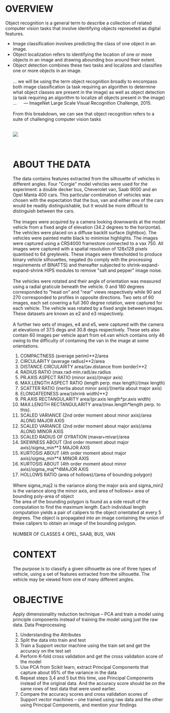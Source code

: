 <h1> OVERVIEW </h1>
Object recognition is a general term to describe a collection of related computer vision tasks that involve identifying objects represeted as digital features.
<br>
<ul> <li> Image classification involves predicting the class of one object in an image. </li>
<li> Object localization refers to identifying the location of one or more objects in an image and drawing abounding box around their extent. </li>
<li> Object detection combines these two tasks and localizes and classifies one or more objects in an image. </li> </ul?
When a user or practitioner refers to “object recognition“, they often mean “object detection“.
<br> <br>
... we will be using the term object recognition broadly to encompass both image classification (a task requiring an algorithm to determine what object classes are present in the image) as well as object detection (a task requiring an algorithm to localize all objects present in the image) ...   — ImageNet Large Scale Visual Recognition Challenge, 2015.
<br> <br>
From this breakdown, we can see that object recognition refers to a suite of challenging computer vision tasks <br>
<br>
  
![](Images/Object_Identification.png)

<br>
<h1> ABOUT THE DATA </h1>  
The data contains features extracted from the silhouette of vehicles in different angles. Four "Corgie" model vehicles were used for the experiment: a double decker bus, Cheverolet van, Saab 9000 and an Opel Manta 400 cars. This particular combination of vehicles was chosen with the expectation that the bus, van and either one of the cars would be readily distinguishable, but it would be more difficult to distinguish between the cars.
<br> <br>
The images were acquired by a camera looking downwards at the model vehicle from a fixed angle of elevation (34.2 degrees to the horizontal). The vehicles were placed on a diffuse backlit surface (lightbox). The vehicles were painted matte black to minimise highlights. The images were captured using a CRS4000 framestore connected to a vax 750. All images were captured with a spatial resolution of 128x128 pixels quantised to 64 greylevels. These images were thresholded to produce binary vehicle silhouettes, negated (to comply with the processing requirements of BINATTS) and thereafter subjected to shrink-expand-expand-shrink HIPS modules to remove "salt and pepper" image noise.
<br> <br>
The vehicles were rotated and their angle of orientation was measured using a radial graticule beneath the vehicle. 0 and 180 degrees corresponded to "head on" and "rear" views respectively while 90 and 270 corresponded to profiles in opposite directions. Two sets of 60 images, each set covering a full 360 degree rotation, were captured for each vehicle. The vehicle was rotated by a fixed angle between images. These datasets are known as e2 and e3 respectively.
<br> <br>
A further two sets of images, e4 and e5, were captured with the camera at elevations of 37.5 degs and 30.8 degs respectively. These sets also contain 60 images per vehicle apart from e4.van which contains only 46 owing to the difficulty of containing the van in the image at some orientations.
<br>
  <ol><li>COMPACTNESS (average perim)**2/area </li>
<li> CIRCULARITY (average radius)**2/area </li>
<li> DISTANCE CIRCULARITY area/(av.distance from border)**2 </li>
<li> RADIUS RATIO (max.rad-min.rad)/av.radius </li>
<li> PR.AXIS ASPECT RATIO (minor axis)/(major axis) </li>
<li> MAX.LENGTH ASPECT RATIO (length perp. max length)/(max length) </li>
<li> SCATTER RATIO (inertia about minor axis)/(inertia about major axis) </li>
<li> ELONGATEDNESS area/(shrink width)**2 </li>
<li> PR.AXIS RECTANGULARITY area/(pr.axis length*pr.axis width) </li>
<li> MAX.LENGTH RECTANGULARITY area/(max.length*length perp. to this). </li>
<li> SCALED VARIANCE (2nd order moment about minor axis)/area ALONG MAJOR AXIS </li>
<li> SCALED VARIANCE (2nd order moment about major axis)/area ALONG MINOR AXIS </li>
<li> SCALED RADIUS OF GYRATION (mavar+mivar)/area </li>
<li> SKEWNESS ABOUT (3rd order moment about major axis)/sigma_min**3 MAJOR AXIS </li>
<li> KURTOSIS ABOUT (4th order moment about major axis)/sigma_min**4 MINOR AXIS </li>
<li> KURTOSIS ABOUT (4th order moment about minor axis)/sigma_maj**4MAJOR AXIS </li>
    <li> HOLLOWS RATIO (area of hollows)/(area of bounding polygon) </li></ol> <br>
Where sigma_maj2 is the variance along the major axis and sigma_min2 is the variance along the minor axis, and
area of hollows= area of bounding poly-area of object
<br>
The area of the bounding polygon is found as a side result of the computation to find the maximum length. Each individual length computation yields a pair of calipers to the object orientated at every 5 degrees. The object is propagated into an image containing the union of these calipers to obtain an image of the bounding polygon.
<br><br>
NUMBER OF CLASSES 4 OPEL, SAAB, BUS, VAN
<br>
<h1> CONTEXT </h1>
The purpose is to classify a given silhouette as one of three types of vehicle, using a set of features extracted from the silhouette. The vehicle may be viewed from one of many different angles.
<br>
<h1> OBJECTIVE </h1>
Apply dimensionality reduction technique – PCA and train a model using principle components instead of training the model using just the raw data.
Data Preprocessing
<ol> <li> Understanding the Attributes </li>
<li> Split the data into train and test </li>
<li> Train a Support vector machine using the train set and get the accuracy on the test set </li>
<li> Perform K-fold cross validation and get the cross validation score of the model </li>
<li> Use PCA from Scikit learn, extract Principal Components that capture about 95% of the variance in the data</li>
<li> Repeat steps 3,4 and 5 but this time, use Principal Components instead of the original data. And the accuracy score should be on the same rows of test data that were used earlier.</li>
<li> Compare the accuracy scores and cross validation scores of Support vector machines – one trained using raw data and the other using Principal Components, and mention your findings</li>
